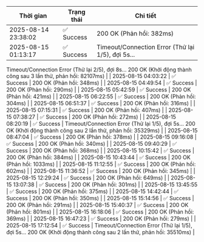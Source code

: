| Thời gian | Trạng thái | Chi tiết |
|---|---|---|
| 2025-08-14 23:38:02 | ✅ Success | 200 OK (Phản hồi: 382ms) |
| 2025-08-15 01:13:17 | ✅ Success | Timeout/Connection Error (Thử lại 1/5), đợi 5s...
Timeout/Connection Error (Thử lại 2/5), đợi 8s...
200 OK (Khởi động thành công sau 3 lần thử, phản hồi: 82107ms) |
| 2025-08-15 04:03:22 | ✅ Success | 200 OK (Phản hồi: 348ms) |
| 2025-08-15 04:49:54 | ✅ Success | 200 OK (Phản hồi: 290ms) |
| 2025-08-15 05:42:59 | ✅ Success | 200 OK (Phản hồi: 421ms) |
| 2025-08-15 06:22:55 | ✅ Success | 200 OK (Phản hồi: 304ms) |
| 2025-08-15 06:51:37 | ✅ Success | 200 OK (Phản hồi: 316ms) |
| 2025-08-15 07:15:31 | ✅ Success | 200 OK (Phản hồi: 407ms) |
| 2025-08-15 07:38:27 | ✅ Success | 200 OK (Phản hồi: 272ms) |
| 2025-08-15 08:20:19 | ✅ Success | Timeout/Connection Error (Thử lại 1/5), đợi 5s...
200 OK (Khởi động thành công sau 2 lần thử, phản hồi: 35329ms) |
| 2025-08-15 08:47:04 | ✅ Success | 200 OK (Phản hồi: 378ms) |
| 2025-08-15 09:16:08 | ✅ Success | 200 OK (Phản hồi: 340ms) |
| 2025-08-15 09:40:29 | ✅ Success | 200 OK (Phản hồi: 368ms) |
| 2025-08-15 10:15:42 | ✅ Success | 200 OK (Phản hồi: 384ms) |
| 2025-08-15 10:43:44 | ✅ Success | 200 OK (Phản hồi: 1033ms) |
| 2025-08-15 11:12:55 | ✅ Success | 200 OK (Phản hồi: 602ms) |
| 2025-08-15 11:36:52 | ✅ Success | 200 OK (Phản hồi: 345ms) |
| 2025-08-15 12:29:24 | ✅ Success | 200 OK (Phản hồi: 649ms) |
| 2025-08-15 13:07:38 | ✅ Success | 200 OK (Phản hồi: 301ms) |
| 2025-08-15 13:45:55 | ✅ Success | 200 OK (Phản hồi: 375ms) |
| 2025-08-15 14:42:44 | ✅ Success | 200 OK (Phản hồi: 350ms) |
| 2025-08-15 15:14:56 | ✅ Success | 200 OK (Phản hồi: 291ms) |
| 2025-08-15 15:40:37 | ✅ Success | 200 OK (Phản hồi: 801ms) |
| 2025-08-15 16:18:06 | ✅ Success | 200 OK (Phản hồi: 369ms) |
| 2025-08-15 16:47:23 | ✅ Success | 200 OK (Phản hồi: 279ms) |
| 2025-08-15 17:12:54 | ✅ Success | Timeout/Connection Error (Thử lại 1/5), đợi 5s...
200 OK (Khởi động thành công sau 2 lần thử, phản hồi: 35510ms) |
